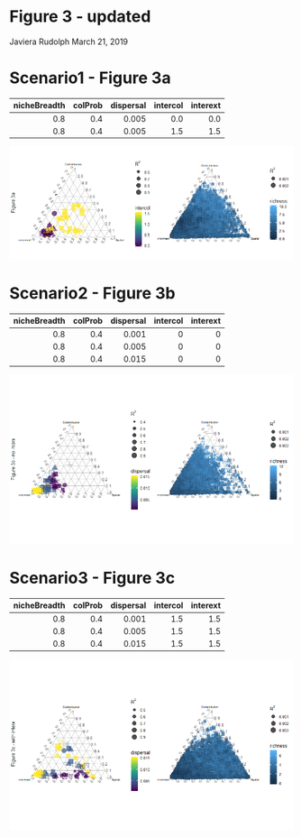 Figure 3 - updated
================
Javiera Rudolph
March 21, 2019

Scenario1 - Figure 3a
=====================

|  nicheBreadth|  colProb|  dispersal|  intercol|  interext|
|-------------:|--------:|----------:|---------:|---------:|
|           0.8|      0.4|      0.005|       0.0|       0.0|
|           0.8|      0.4|      0.005|       1.5|       1.5|

![](20190321-Fig3_files/figure-markdown_github/unnamed-chunk-3-1.png)

Scenario2 - Figure 3b
=====================

|  nicheBreadth|  colProb|  dispersal|  intercol|  interext|
|-------------:|--------:|----------:|---------:|---------:|
|           0.8|      0.4|      0.001|         0|         0|
|           0.8|      0.4|      0.005|         0|         0|
|           0.8|      0.4|      0.015|         0|         0|

![](20190321-Fig3_files/figure-markdown_github/unnamed-chunk-5-1.png)

Scenario3 - Figure 3c
=====================

|  nicheBreadth|  colProb|  dispersal|  intercol|  interext|
|-------------:|--------:|----------:|---------:|---------:|
|           0.8|      0.4|      0.001|       1.5|       1.5|
|           0.8|      0.4|      0.005|       1.5|       1.5|
|           0.8|      0.4|      0.015|       1.5|       1.5|

![](20190321-Fig3_files/figure-markdown_github/unnamed-chunk-7-1.png)
